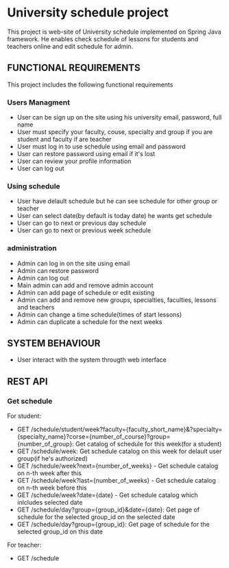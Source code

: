 # University schedule project

This project is web-site of University schedule implemented on Spring Java framework. He enables check schedule of lessons for students and teachers online and edit schedule for admin.

## FUNCTIONAL REQUIREMENTS

This project includes the following functional requirements

### Users Managment
- User can be sign up on the site using his university email, password, full name
- User must specify your faculty, couse, specialty and group if you are student and faculty if are teacher
- User must log in to use schedule using email and password
- User can restore password using email if it's lost
- User can review your profile information
- User can log out

### Using schedule
- User have delault schedule but he can see schedule for other group or teacher
- User can select date(by default is today date) he wants get schedule
- User can go to next or previous day schedule
- User can go to next or previous week schedule

### administration
- Admin can log in on the site using email
- Admin can restore password
- Admin can log out
- Main admin can add and remove admin account
- Admin can add page of schedule or edit existing
- Admin can add and remove new groups, specialties, faculties, lessons and teachers
- Admin can change a time schedule(times of start lessons)
- Admin can duplicate a schedule for the next weeks

## SYSTEM BEHAVIOUR

- User interact with the system througth web interface

## REST API

### Get schedule
For student:

- GET /schedule/student/week?faculty={faculty_short_name}&?specialty={specialty_name}?corse={number_of_course}?group={number_of_group}:
  Get catalog of schedule for this week(for a student)
- GET /schedule/week: Get schedule catalog on this week for delault user group(if he's authorized)
- GET /schedule/week?next={number_of_weeks} - Get schedule catalog on n-th week after this
- GET /schedule/week?last={number_of_weeks} - Get schedule catalog on n-th week before this
- GET /schedule/week?date={date} - Get schedule catalog which inlcludes selected date
- GET /schedule/day?group={group_id}&date={date}: Get page of schedule for the selected group_id on the selected date
- GET /schedule/day?group={group_id}: Get page of schedule for the selected group_id on this date

For teacher:
- GET /schedule









